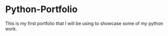 # Python-Portfolio
This is my first portfolio that I will be using to showcase some of my python work.
